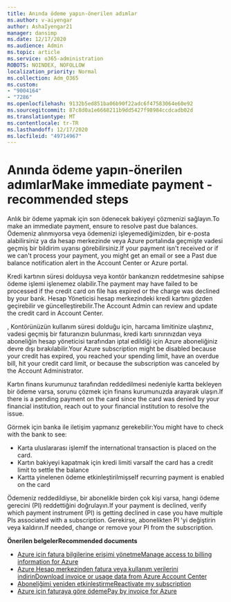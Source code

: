 ```yaml
---
title: Anında ödeme yapın-önerilen adımlar
ms.author: v-aiyengar
author: AshaIyengar21
manager: dansimp
ms.date: 12/17/2020
ms.audience: Admin
ms.topic: article
ms.service: o365-administration
ROBOTS: NOINDEX, NOFOLLOW
localization_priority: Normal
ms.collection: Adm_O365
ms.custom:
- "9004164"
- "7286"
ms.openlocfilehash: 9132b5ed851ba06b90f22adc6f47583064e60e92
ms.sourcegitcommit: 87c8d0a1e6668211b9dd5427f98984ccdcadb02d
ms.translationtype: MT
ms.contentlocale: tr-TR
ms.lasthandoff: 12/17/2020
ms.locfileid: "49714967"
---
```

# <a name="make-immediate-payment---recommended-steps"></a><span data-ttu-id="99cd4-102">Anında ödeme yapın-önerilen adımlar</span><span class="sxs-lookup"><span data-stu-id="99cd4-102">Make immediate payment - recommended steps</span></span>

<span data-ttu-id="99cd4-103">Anlık bir ödeme yapmak için son ödenecek bakiyeyi çözmenizi sağlayın.</span><span class="sxs-lookup"><span data-stu-id="99cd4-103">To make an immediate payment, ensure to resolve past due balances.</span></span> <span data-ttu-id="99cd4-104">Ödemeniz alınmıyorsa veya ödemenizi işleyemediğimizden, bir e-posta alabilirsiniz ya da hesap merkezinde veya Azure portalında geçmişte vadesi geçmiş bir bildirim uyarısı görebilirsiniz.</span><span class="sxs-lookup"><span data-stu-id="99cd4-104">If your payment isn't received or if we can't process your payment, you might get an email or see a Past due balance notification alert in the Account Center or Azure portal.</span></span> 

<span data-ttu-id="99cd4-105">Kredi kartının süresi dolduysa veya kontör bankanızın reddetmesine sahipse ödeme işlemi işlenemez olabilir.</span><span class="sxs-lookup"><span data-stu-id="99cd4-105">The payment may have failed to be processed if the credit card on file has expired or the charge was declined by your bank.</span></span> <span data-ttu-id="99cd4-106">Hesap Yöneticisi hesap merkezindeki kredi kartını gözden geçirebilir ve güncelleştirebilir.</span><span class="sxs-lookup"><span data-stu-id="99cd4-106">The Account Admin can review and update the credit card in Account Center.</span></span> 

<span data-ttu-id="99cd4-107">, Kontörünüzün kullanım süresi dolduğu için, harcama limitinize ulaştınız, vadesi geçmiş bir faturanızın bulunması, kredi kartı sınırınızdan veya aboneliğin hesap yöneticisi tarafından iptal edildiği için Azure aboneliğiniz devre dışı bırakılabilir.</span><span class="sxs-lookup"><span data-stu-id="99cd4-107">Your Azure subscription might be disabled because your credit has expired, you reached your spending limit, have an overdue bill, hit your credit card limit, or because the subscription was canceled by the Account Administrator.</span></span>  

<span data-ttu-id="99cd4-108">Kartın finans kurumunuz tarafından reddedilmesi nedeniyle kartta bekleyen bir ödeme varsa, sorunu çözmek için finans kurumunuzda arayarak ulaşın.</span><span class="sxs-lookup"><span data-stu-id="99cd4-108">If there is a pending payment on the card since the card was denied by your financial institution, reach out to your financial institution to resolve the issue.</span></span>  

<span data-ttu-id="99cd4-109">Görmek için banka ile iletişim yapmanız gerekebilir:</span><span class="sxs-lookup"><span data-stu-id="99cd4-109">You might have to check with the bank to see:</span></span>

- <span data-ttu-id="99cd4-110">Karta uluslararası işlem</span><span class="sxs-lookup"><span data-stu-id="99cd4-110">If the international transaction is placed on the card.</span></span> 
- <span data-ttu-id="99cd4-111">Kartın bakiyeyi kapatmak için kredi limiti varsa</span><span class="sxs-lookup"><span data-stu-id="99cd4-111">If the card has a credit limit to settle the balance</span></span> 
- <span data-ttu-id="99cd4-112">Kartta yinelenen ödeme etkinleştirilmişse</span><span class="sxs-lookup"><span data-stu-id="99cd4-112">If recurring payment is enabled on the card</span></span> 

<span data-ttu-id="99cd4-113">Ödemeniz reddedildiyse, bir abonelikle birden çok kişi varsa, hangi ödeme gerecini (PI) reddettiğini doğrulayın.</span><span class="sxs-lookup"><span data-stu-id="99cd4-113">If your payment is declined, verify which payment instrument (PI) is getting declined in case you have multiple PIs associated with a subscription.</span></span> <span data-ttu-id="99cd4-114">Gerekirse, abonelikten PI 'yi değiştirin veya kaldırın.</span><span class="sxs-lookup"><span data-stu-id="99cd4-114">If needed, change or remove your PI from the subscription.</span></span> 

<span data-ttu-id="99cd4-115">**Önerilen belgeler**</span><span class="sxs-lookup"><span data-stu-id="99cd4-115">**Recommended documents**</span></span> 

- [<span data-ttu-id="99cd4-116">Azure için fatura bilgilerine erişimi yönetme</span><span class="sxs-lookup"><span data-stu-id="99cd4-116">Manage access to billing information for Azure</span></span>](https://docs.microsoft.com/azure/billing/billing-manage-access?WT.mc_id=Portal-Microsoft_Azure_Support)
- [<span data-ttu-id="99cd4-117">Azure Hesap merkezinden fatura veya kullanım verilerini indirin</span><span class="sxs-lookup"><span data-stu-id="99cd4-117">Download invoice or usage data from Azure Account Center</span></span>](https://docs.microsoft.com/azure/billing/billing-download-azure-invoice-daily-usage-date?WT.mc_id=Portal-Microsoft_Azure_Support)
- [<span data-ttu-id="99cd4-118">Aboneliğimi yeniden etkinleştirme</span><span class="sxs-lookup"><span data-stu-id="99cd4-118">Reactivate my subscription</span></span>](https://docs.microsoft.com/azure/billing/billing-subscription-become-disable?WT.mc_id=Portal-Microsoft_Azure_Support)
- [<span data-ttu-id="99cd4-119">Azure için faturaya göre ödeme</span><span class="sxs-lookup"><span data-stu-id="99cd4-119">Pay by invoice for Azure</span></span>](https://docs.microsoft.com/azure/cost-management-billing/manage/pay-by-invoice) 